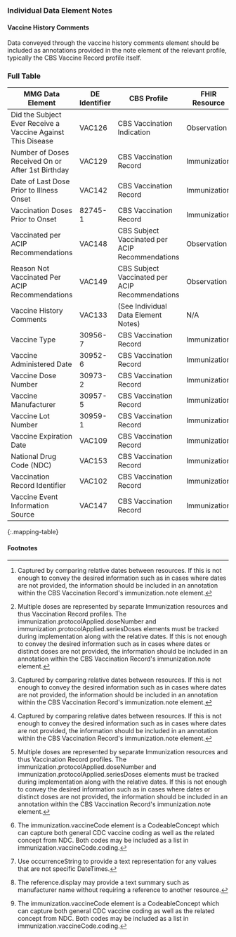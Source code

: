 ### Individual Data Element Notes
#### Vaccine History Comments
Data conveyed through the vaccine history comments element should be included as annotations provided in the note element of the relevant profile, typically the CBS Vaccine Record profile itself.

### Full Table

| MMG Data Element | DE Identifier | CBS Profile | FHIR Resource | Element/Extension |
|---|---|---|---|---|
| Did the Subject Ever Receive a Vaccine Against This Disease | VAC126 | CBS Vaccination Indication | Observation | |
| Number of Doses Received On or After 1st Birthday | VAC129 | CBS Vaccination Record | Immunization | [^vacc1] [^vacc2] |
| Date of Last Dose Prior to Illness Onset | VAC142 | CBS Vaccination Record | Immunization | [^vacc1] |
| Vaccination Doses Prior to Onset | 82745-1 | CBS Vaccination Record | Immunization | [^vacc1] [^vacc2] |
| Vaccinated per ACIP Recommendations | VAC148 | CBS Subject Vaccinated per ACIP Recommendations | Observation | |
| Reason Not Vaccinated Per ACIP Recommendations | VAC149 | CBS Subject Vaccinated per ACIP Recommendations | Observation | extension[reason-not-vaccinated-per-ACIP-recommendations] |
| Vaccine History Comments | VAC133 | (See Individual Data Element Notes) | N/A | N/A |
| Vaccine Type | 30956-7 | CBS Vaccination Record | Immunization | vaccineCode [^vacc3] |
| Vaccine Administered Date | 30952-6 | CBS Vaccination Record | Immunization | occurrence [^vacc4] |
| Vaccine Dose Number | 30973-2 | CBS Vaccination Record | Immunization | protocolApplied.doseNumber |
| Vaccine Manufacturer | 30957-5 | CBS Vaccination Record | Immunization | manufacturer [^vacc5] |
| Vaccine Lot Number | 30959-1 | CBS Vaccination Record | Immunization | lotNumber |
| Vaccine Expiration Date | VAC109 | CBS Vaccination Record | Immunization | expirationDate |
| National Drug Code (NDC) | VAC153 | CBS Vaccination Record | Immunization | vaccineCode [^vacc3] |
| Vaccination Record Identifier | VAC102 | CBS Vaccination Record | Immunization | identifier |
| Vaccine Event Information Source | VAC147 | CBS Vaccination Record | Immunization | reportOrigin |
{:.mapping-table}

#### Footnotes
[^vacc1]: Captured by comparing relative dates between resources. If this is not enough to convey the desired information such as in cases where dates are not provided, the information should be included in an annotation within the CBS Vaccination Record's immunization.note element.

[^vacc2]: Multiple doses are represented by separate Immunization resources and thus Vaccination Record profiles. The immunization.protocolApplied.doseNumber and immunization.protocolApplied.seriesDoses elements must be tracked during implementation along with the relative dates. If this is not enough to convey the desired information such as in cases where dates or distinct doses are not provided, the information should be included in an annotation within the CBS Vaccination Record's immunization.note element.

[^vacc3]: The immunization.vaccineCode element is a CodeableConcept which can capture both general CDC vaccine coding as well as the related concept from NDC. Both codes may be included as a list in immunization.vaccineCode.coding.

[^vacc4]: Use occurrenceString to provide a text representation for any values that are not specific DateTimes.

[^vacc5]: The reference.display may provide a text summary such as manufacturer name without requiring a reference to another resource.
